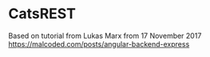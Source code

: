 # CatsREST


Based on tutorial from Lukas Marx from 17 November 2017
https://malcoded.com/posts/angular-backend-express
